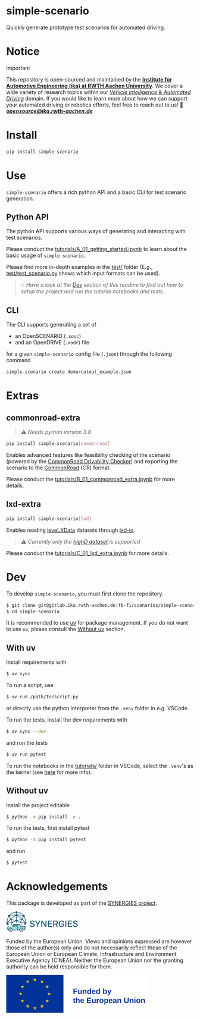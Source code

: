 # simple-scenario

Quickly generate prototype test scenarios for automated driving.

# Notice

> [!IMPORTANT]
> This repository is open-sourced and maintained by the [**Institute for Automotive Engineering (ika) at RWTH Aachen University**](https://www.ika.rwth-aachen.de/).
> We cover a wide variety of research topics within our [*Vehicle Intelligence & Automated Driving*](https://www.ika.rwth-aachen.de/en/competences/fields-of-research/vehicle-intelligence-automated-driving.html) domain.
> If you would like to learn more about how we can support your automated driving or robotics efforts, feel free to reach out to us!
> :email: ***opensource@ika.rwth-aachen.de***

# Install

```bash
pip install simple-scenario
```

# Use

`simple-scenario` offers a rich python API and a basic CLI for test scenario generation.

## Python API

The python API supports various ways of generating and interacting with test scenarios.

Please conduct the [tutorials/A_01_getting_started.ipynb](https://github.com/ika-rwth-aachen/simple-scenario/blob/main/tutorials/A_01_getting_started.ipynb) to learn about the basic usage of `simple-scenario`.

Please find more in-depth examples in the [test/](https://github.com/ika-rwth-aachen/simple-scenario/tree/main/test) folder (E.g., [test/test_scenario.py](https://github.com/ika-rwth-aachen/simple-scenario/blob/main/test/test_scenario.py) shows which input formats can be used).

> :bulb: *Have a look at the [Dev](#dev) section of this readme to find out how to setup the project and run the tutorial notebooks and tests.*

## CLI

The CLI supports generating a set of

* an OpenSCENARIO (`.xosc`)
* and an OpenDRIVE (`.xodr`) file

for a given `simple-scenario` config file (`.json`) through the following command

```bash
simple-scenario create demo/cutout_example.json
```

# Extras

## commonroad-extra

> :warning: *Needs python version 3.8*

```bash
pip install simple-scenario[commonroad]
```

Enables advanced features like feasibility checking of the scenario (powered by the [CommonRoad Drivability Checker](https://commonroad.in.tum.de/tools/drivability-checker)) and exporting the scenario to the [CommonRoad](https://commonroad.in.tum.de/) (CR) format.

Please conduct the [tutorials/B_01_commonroad_extra.ipynb](https://github.com/ika-rwth-aachen/simple-scenario/blob/main/tutorials/B_01_commonroad_extra.ipynb) for more details.

## lxd-extra

```bash
pip install simple-scenario[lxd]
```

Enables reading [leveLXData](https://levelxdata.com/) datasets through [lxd-io](https://github.com/lenvt/lxd-io).

> :warning: *Currently only the [highD dataset](https://highd-dataset.com) is supported*

Please conduct the [tutorials/C_01_lxd_extra.ipynb](https://github.com/ika-rwth-aachen/simple-scenario/blob/main/tutorials/C_01_lxd_extra.ipynb) for more details.

# Dev

To develop `simple-scenario`, you must first clone the repository.

```bash
$ git clone git@gitlab.ika.rwth-aachen.de:fb-fi/scenarios/simple-scenario.git
$ cd simple-scenario
```

It is recommended to use [uv](https://docs.astral.sh/uv/getting-started/installation/) for package management. If you do not want to use `uv`, please consult the [Without uv](#without-uv) section.

## With uv

Install requirements with

```bash
$ uv sync
```

To run a script, use

```bash
$ uv run /path/to/script.py
```

or directly use the python interpreter from the `.venv` folder in e.g. VSCode.

To run the tests, install the dev requirements with

```bash
$ uv sync --dev
```

and run the tests

```bash
$ uv run pytest
```

To run the notebooks in the [tutorials/](https://github.com/ika-rwth-aachen/simple-scenario/tree/main/tutorials) folder in VSCode, select the `.venv`'s as the kernel (see [here](https://docs.astral.sh/uv/guides/integration/jupyter/#using-jupyter-from-vs-code) for more info).

## Without uv

Install the project editable

```bash
$ python -m pip install -e .
```

To run the tests, first install pytest

```bash
$ python -m pip install pytest
```

and run

```bash
$ pytest
```

# Acknowledgements

This package is developed as part of the [SYNERGIES project](https://synergies-ccam.eu).

<img src="https://raw.githubusercontent.com/ika-rwth-aachen/simple-scenario/refs/heads/main/assets/synergies.svg" style="width:2in" />

Funded by the European Union. Views and opinions expressed are however those of the author(s) only and do not necessarily reflect those of the European Union or European Climate, Infrastructure and Environment Executive Agency (CINEA). Neither the European Union nor the granting authority can be held responsible for them.

<img src="https://raw.githubusercontent.com/ika-rwth-aachen/simple-scenario/refs/heads/main/assets/funded_by_eu.svg" style="width:4in" />

